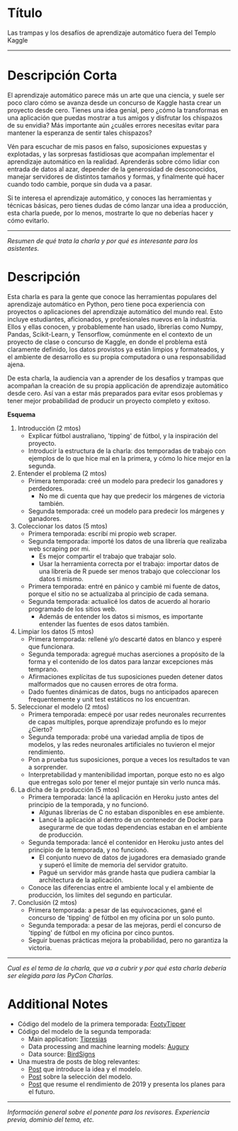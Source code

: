 # **Título**

Las trampas y los desafíos de aprendizaje automático fuera del Templo Kaggle

---

# **Descripción Corta**

El aprendizaje automático parece más un arte que una ciencia, y suele ser poco claro cómo se avanza desde un concurso de Kaggle hasta crear un proyecto desde cero. Tienes una idea genial, pero ¿cómo la transformas en una aplicación que puedas mostrar a tus amigos y disfrutar los chispazos de su envidia? Más importante aún ¿cuáles errores necesitas evitar para mantener la esperanza de sentir tales chispazos?

Vén para escuchar de mis pasos en falso, suposiciones expuestas y explotadas, y las sorpresas fastidiosas que acompañan implementar el aprendizaje automático en la realidad. Aprenderás sobre cómo lidiar con entrada de datos al azar, depender de la generosidad de desconocidos, manejar servidores de distintos tamaños y formas, y finalmente qué hacer cuando todo cambie, porque sin duda va a pasar.

Si te interesa el aprendizaje automático, y conoces las herramientas y técnicas básicas, pero tienes dudas de cómo lanzar una idea a producción, esta charla puede, por lo menos, mostrarte lo que no deberías hacer y cómo evitarlo.

---

_Resumen de qué trata la charla y por qué es interesante para los asistentes._

# **Descripción**

Esta charla es para la gente que conoce las herramientas populares del aprendizaje automático en Python, pero tiene poca experiencia con proyectos o aplicaciones del aprendizaje automático del mundo real. Esto incluye estudiantes, aficionados, y profesionales nuevos en la industria. Ellos y ellas conocen, y probablemente han usado, librerías como Numpy, Pandas, Scikit-Learn, y Tensorflow, comúnmente en el contexto de un proyecto de clase o concurso de Kaggle, en donde el problema está claramente definido, los datos provistos ya están limpios y formateados, y el ambiente de desarrollo es su propia computadora o una responsabilidad ajena.

De esta charla, la audiencia van a aprender de los desafíos y trampas que acompañan la creación de su propia applicación de aprendizaje automático desde cero. Así van a estar más preparados para evitar esos problemas y tener mejor probabilidad de producir un proyecto completo y exitoso.

**Esquema**

1. Introducción (2 mtos)
    * Explicar fútbol australiano, 'tipping' de fútbol, y la inspiración del proyecto.
    * Introducir la estructura de la charla: dos temporadas de trabajo con ejemplos de lo que hice mal en la primera, y cómo lo hice mejor en la segunda.
2. Entender el problema (2 mtos)
    * Primera temporada: creé un modelo para predecir los ganadores y perdedores.
        * No me di cuenta que hay que predecir los márgenes de victoria también.
    * Segunda temporada: creé un modelo para predecir los márgenes y ganadores.
3. Coleccionar los datos (5 mtos)
    * Primera temporada: escribí mi propio web scraper.
    * Segunda temporada: importé los datos de una librería que realizaba web scraping por mi.
        * Es mejor compartir el trabajo que trabajar solo.
        * Usar la herramienta correcta por el trabajo: importar datos de una librería de R puede ser menos trabajo que coleccionar los datos ti mismo.
    * Primera temporada: entré en pánico y cambié mi fuente de datos, porque el sitio no se actualizaba al principio de cada semana.
    * Segunda temporada: actualicé los datos de acuerdo al horario programado de los sitios web.
        * Además de entender los datos si mismos, es importante entender las fuentes de esos datos también.
4. Limpiar los datos (5 mtos)
    * Primera temporada: rellené y/o descarté datos en blanco y esperé que funcionara.
    * Segunda temporada: agregué muchas aserciones a propósito de la forma y el contenido de los datos para lanzar excepciones más temprano.
    * Afirmaciones explícitas de tus suposiciones pueden detener datos malformados que no causen errores de otra forma.
    * Dado fuentes dinámicas de datos, bugs no anticipados aparecen frequentemente y unit test estáticos no los encuentran.
5. Seleccionar el modelo (2 mtos)
    * Primera temporada: empecé por usar redes neuronales recurrentes de capas multiples, porque aprendizaje profundo es lo mejor ¿Cierto?
    * Segunda temporada: probé una variedad amplia de tipos de modelos, y las redes neuronales artificiales no tuvieron el mejor rendimiento.
    * Pon a prueba tus suposiciones, porque a veces los resultados te van a sorprender.
    * Interpretabilidad y mantenibilidad importan, porque esto no es algo que entregas solo por tener el mejor puntaje sin verlo nunca más.
6. La dicha de la producción (5 mtos)
    * Primera temporada: lancé la aplicación en Heroku justo antes del principio de la temporada, y no funcionó.
        * Algunas librerías de C no estaban disponibles en ese ambiente.
        * Lancé la aplicación al dentro de un contenedor de Docker para asegurarme de que todas dependencias estaban en el ambiente de producción.
    * Segunda temporada: lancé el contenidor en Heroku justo antes del principio de la temporada, y no funcionó.
        * El conjunto nuevo de datos de jugadores era demasiado grande y superó el límite de memoria del servidor gratuito.
        * Pagué un servidor más grande hasta que pudiera cambiar la architectura de la aplicación.
    * Conoce las diferencias entre el ambiente local y el ambiente de producción, los límites del segundo en particular.
7. Conclusión (2 mtos)
    * Primera temporada: a pesar de las equivocaciones, gané el concurso de 'tipping' de fútbol en my oficina por un solo punto.
    * Segunda temporada: a pesar de las mejoras, perdí el concurso de 'tipping' de fútbol en my oficina por cinco puntos.
    * Seguir buenas prácticas mejora la probabilidad, pero no garantiza la victoria.

---

_Cual es el tema de la charla, que va a cubrir y por qué esta charla debería ser elegida para las PyCon Charlas._

# **Additional Notes**

* Código del modelo de la primera temporada: [FootyTipper](https://github.com/cfranklin11/footy-tipper)
* Código del modelo de la segunda temporada:
    * Main application: [Tipresias](https://github.com/tipresias/tipresias)
    * Data processing and machine learning models: [Augury](https://github.com/tipresias/augury)
    * Data source: [BirdSigns](https://github.com/tipresias/bird-signs)
* Una muestra de posts de blog relevantes:
    * [Post](https://medium.com/@craigjfranklin/toward-a-better-footy-tipping-model-mistakes-were-made-ee5a6738741f) que introduce la idea y el modelo.
    * [Post](https://medium.com/@craigjfranklin/footy-tipping-with-machine-learning-models-assemble-5f884a7e8538) sobre la selección del modelo.
    * [Post](https://dev.to/englishcraig/footy-tipping-with-machine-learning-2019-season-review-55mc) que resume el rendimiento de 2019 y presenta los planes para el futuro.

---

_Información general sobre el ponente para los revisores. Experiencia previa, dominio del tema, etc._
